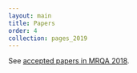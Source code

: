 ```yaml
---
layout: main
title: Papers
order: 4
collection: pages_2019
---
```


See [accepted papers in MRQA 2018](2018/papers).
